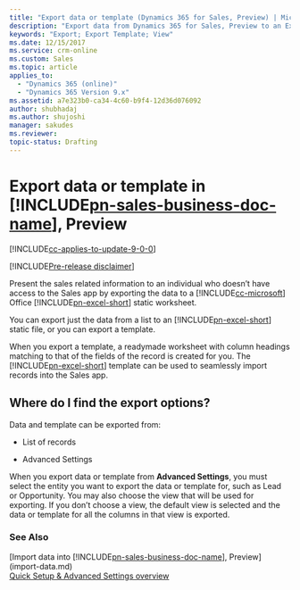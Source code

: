 ```yaml
---
title: "Export data or template (Dynamics 365 for Sales, Preview) | Microsoft Docs"
description: "Export data from Dynamics 365 for Sales, Preview to an Excel worksheet and share it with other."
keywords: "Export; Export Template; View"
ms.date: 12/15/2017
ms.service: crm-online
ms.custom: Sales
ms.topic: article
applies_to:
  - "Dynamics 365 (online)"
  - "Dynamics 365 Version 9.x"
ms.assetid: a7e323b0-ca34-4c60-b9f4-12d36d076092
author: shubhadaj
ms.author: shujoshi
manager: sakudes
ms.reviewer: 
topic-status: Drafting
---
```


# Export data or template in [!INCLUDE[pn-sales-business-doc-name](../includes/pn-sales-business-doc-name.md)], Preview

[!INCLUDE[cc-applies-to-update-9-0-0](../includes/cc-applies-to-update-9-0-0.md)]

[!INCLUDE[Pre-release disclaimer](../includes/cc-beta-prerelease-disclaimer.md)]

Present the sales related information to an individual who doesn’t have access to the Sales app by exporting the data to a [!INCLUDE[cc-microsoft](../includes/cc-microsoft.md)] Office [!INCLUDE[pn-excel-short](../includes/pn-excel-short.md)] static worksheet.

You can export just the data from a list to an [!INCLUDE[pn-excel-short](../includes/pn-excel-short.md)] static file, or you can export a template.

When you export a template, a readymade worksheet with column headings matching to that of the fields of the record is created for you. The [!INCLUDE[pn-excel-short](../includes/pn-excel-short.md)] template can be used to seamlessly import records into the Sales app.

## Where do I find the export options?

Data and template can be exported from:

-   List of records

-   Advanced Settings

When you export data or template from **Advanced Settings**, you must select the entity you want to export the data or template for, such as Lead or Opportunity. You may also choose the view that will be used for exporting. If you don’t choose a view, the default view is selected and the data or template for all the columns in that view is exported.


### See Also
[Import data into [!INCLUDE[pn-sales-business-doc-name](../includes/pn-sales-business-doc-name.md)], Preview](import-data.md)  
[Quick Setup & Advanced Settings overview](quick-setup-advanced-settings-overview.md)

